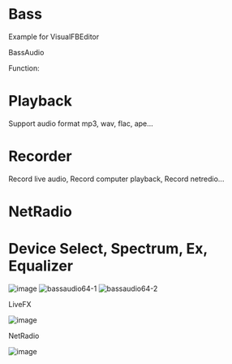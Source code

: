# Bass
Example for VisualFBEditor

BassAudio

Function: 

# Playback 

Support audio format mp3, wav, flac, ape...

# Recorder

Record live audio, Record computer playback, Record netredio...

# NetRadio

# Device Select, Spectrum, Ex, Equalizer

![image](https://user-images.githubusercontent.com/35757455/189489511-0ecca0c9-7e1c-4dd5-8250-4c25e35ce807.png)
![bassaudio64-1](https://user-images.githubusercontent.com/35757455/190365959-08f9e920-aa65-497a-b973-b396b1d5581a.gif)
![bassaudio64-2](https://user-images.githubusercontent.com/35757455/190365985-ccbea066-ef52-4141-8fbc-c20a00bce083.gif)

LiveFX

![image](https://user-images.githubusercontent.com/35757455/189489697-ac4c5a8a-298a-491f-ad3f-0fa284c00bb0.png)

NetRadio

![image](https://user-images.githubusercontent.com/35757455/189489725-2a864571-e5b4-4ae3-bca4-e46d589d8bb9.png)
